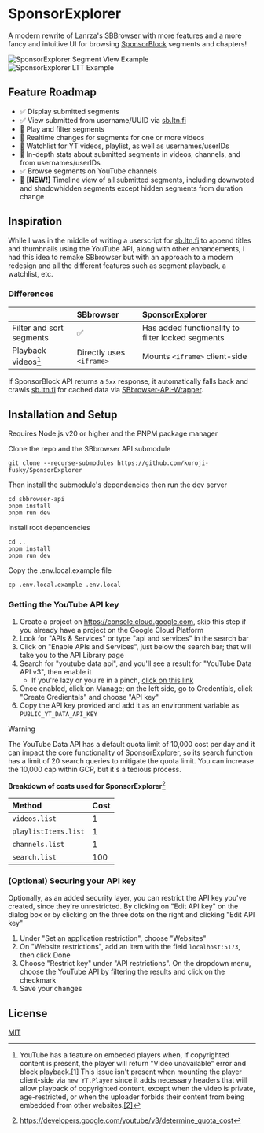 # SponsorExplorer

A modern rewrite of Lanrza's [SBBrowser][sbb] with more features and a more fancy and intuitive UI for
browsing [SponsorBlock][sb] segments and chapters!

![SponsorExplorer Segment View Example](https://github.com/kurojifusky/SponsorExplorer/assets/165645282/05b2ca27-c89a-4a00-830d-93a324882268)
![SponsorExplorer LTT Example](https://github.com/kurojifusky/SponsorExplorer/assets/165645282/32a03560-232a-48cd-8c47-49ceabfcbee7)

## Feature Roadmap

- ✅ Display submitted segments
- ✅ View submitted from username/UUID via [sb.ltn.fi][sbb-prod]
- 🚧 Play and filter segments
- 🚧 Realtime changes for segments for one or more videos
- 🚧 Watchlist for YT videos, playlist, as well as usernames/userIDs
- 🚧 In-depth stats about submitted segments in videos, channels, and from usernames/userIDs
- ✅ Browse segments on YouTube channels
- 🚧 **[NEW!]** Timeline view of all submitted segments, including downvoted and shadowhidden
  segments except hidden segments from duration change

## Inspiration

While I was in the middle of writing a userscript for [sb.ltn.fi][sbb-prod] to append titles and thumbnails using the YouTube API, along with other enhancements, I had this idea to remake SBbrowser but with an approach to a modern redesign and all the different features such as segment playback, a watchlist, etc.

### Differences

|                          | SBbrowser                | SponsorExplorer                                   |
| :----------------------- | :----------------------- | :------------------------------------------------ |
| Filter and sort segments | ✅                       | Has added functionality to filter locked segments |
| Playback videos[^1]      | Directly uses `<iframe>` | Mounts `<iframe>` client-side                     |

[^1]: YouTube has a feature on embeded players when, if copyrighted content is present, the player will return "Video unavailable" error and block playback.[\[1\]](https://help.myfitapp.de/en/articles/5450810-youtube-videos-showing-video-unavailable) This issue isn't present when mounting the player client-side via `new YT.Player` since it adds necessary headers that will allow playback of copyrighted content, except when the video is private, age-restricted, or when the uploader forbids their content from being embedded from other websites.[\[2\]](https://stackoverflow.com/questions/51424578/embed-youtube-code-is-not-working-in-html/55661292#55661292)

If SponsorBlock API returns a `5xx` response, it automatically falls back and crawls [sb.ltn.fi][sbb-prod] for cached data via [SBbrowser-API-Wrapper](https://github.com/kuroji-fusky/SBbrowser-API-Wrapper).

## Installation and Setup

Requires Node.js v20 or higher and the PNPM package manager

Clone the repo and the SBbrowser API submodule

```console
git clone --recurse-submodules https://github.com/kuroji-fusky/SponsorExplorer
```

Then install the submodule's dependencies then run the dev server

```console
cd sbbrowser-api
pnpm install
pnpm run dev
```

Install root dependencies

```console
cd ..
pnpm install
pnpm run dev
```

Copy the .env.local.example file

```console
cp .env.local.example .env.local
```

### Getting the YouTube API key

1. Create a project on <https://console.cloud.google.com>, skip this step if you already have a project on the Google Cloud Platform
1. Look for "APIs & Services" or type "api and services" in the search bar
1. Click on "Enable APIs and Services", just below the search bar; that will take you to the API Library page
1. Search for "youtube data api", and you'll see a result for "YouTube Data API v3", then enable it
   - If you're lazy or you're in a pinch, [click on this link](https://console.cloud.google.com/apis/library/youtube.googleapis.com)
1. Once enabled, click on Manage; on the left side, go to Credentials, click "Create Credientals" and choose "API key"
1. Copy the API key provided and add it as an environment variable as `PUBLIC_YT_DATA_API_KEY`

> [!WARNING]
>
> The YouTube Data API has a default quota limit of 10,000 cost per day and it can impact the core functionality of SponsorExplorer, so its search function has a limit of 20 search queries to mitigate the quota limit. You can increase the 10,000 cap within GCP, but it's a tedious process.
>
> **Breakdown of costs used for SponsorExplorer**[^2]
>
> | Method               | Cost |
> | :------------------- | ---- |
> | `videos.list`        | 1    |
> | `playlistItems.list` | 1    |
> | `channels.list`      | 1    |
> | `search.list`        | 100  |

[^2]: <https://developers.google.com/youtube/v3/determine_quota_cost>

### (Optional) Securing your API key

Optionally, as an added security layer, you can restrict the API key you've created, since they're unrestricted. By clicking on "Edit API key" on the dialog box or by clicking on the three dots on the right and clicking "Edit API key"

1. Under "Set an application restriction", choose "Websites"
1. On "Website restrictions", add an item with the field `localhost:5173`, then click Done
1. Choose "Restrict key" under "API restrictions". On the dropdown menu, choose the YouTube API by filtering the results and click on the checkmark
1. Save your changes

## License

[MIT](/LICENSE)

[sbb]: https://github.com/Lartza/SBbrowser
[sbb-prod]: https://sb.ltn.fi/
[sb]: https://github.com/ajayyy/SponsorBlock

